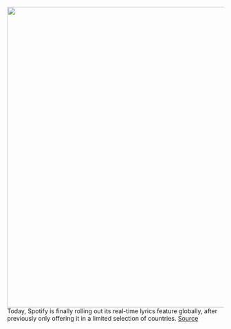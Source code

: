 <img src='https://cdn.vox-cdn.com/thumbor/VNVDJnP230mls0yrhDeElbKhE38=/0x0:1820x1213/1200x800/filters:focal(765x462:1055x752)/cdn.vox-cdn.com/uploads/chorus_image/image/70158958/acastro_180213_1777_0004.0.jpg' width='700px' /><br/>
Today, Spotify is finally rolling out its real-time lyrics feature globally, after previously only offering it in a limited selection of countries.
<a href='https://www.theverge.com/2021/11/18/22788998/spotify-lyrics-launches-globally-how-to-access'> Source <a/>